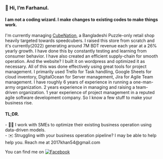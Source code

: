 <h3>👋 Hi, I’m Farhanul. </h3>
<h4> I am not a coding wizard. I make changes to existing codes to make things work. </h4>


I'm currently managing [CubeNation](https://cubenationshop.com), a Bangladeshi Puzzle-only retail shop heavily targeted towards speedcubers. I raised this store from scratch and it's currently(2022) generating around 7M BDT revenue each year at a 26% yearly growth. I have done this by constantly testing and learning from consumer behavior. I have also created an efficient supply-chain for smooth operation. And the website? I built it on wordpress and optimized it as necessary. All of this was done effectively using great tools for project management. I primarily used Trello for Task handling, Google Sheets for cloud inventory, DigitalOcean for Server management, Jira for Agile Team management. I have roughly 6 years of experience in running a one-man-army organization. 2 years experience in managing and raising a team-driven organization. 1 year experience of project management in a reputed agile software development company. So I know a few stuff to make your business rise. 

<h4>TL;DR. </h4>
- 🧑‍💼 I work with SMEs to optimize their existing business operation using data-driven models. <br>
- ✉️ Struggling with your business operation pipeline? I may be able to help help you. Reach me at 2017khan54@gmail.com


<!-- Actual text -->

You can find me on [![Facebook][1.2]][1]

<!-- Icons -->

[1.2]: https://upload.wikimedia.org/wikipedia/commons/c/c2/Facebook_icon_192.png (Facebook icon without padding)


<!-- Links to your social media accounts -->

[1]: https://www.facebook.com/WCA2017khan54

<!---
This repository is an artifact. its `README.md` (this file) appears on my GitHub profile.
--->

